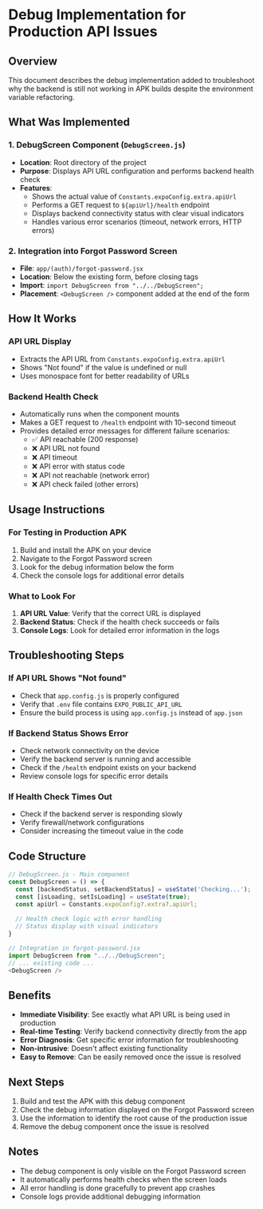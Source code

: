 # Debug Implementation for Production API Issues

## Overview
This document describes the debug implementation added to troubleshoot why the backend is still not working in APK builds despite the environment variable refactoring.

## What Was Implemented

### 1. DebugScreen Component (`DebugScreen.js`)
- **Location**: Root directory of the project
- **Purpose**: Displays API URL configuration and performs backend health check
- **Features**:
  - Shows the actual value of `Constants.expoConfig.extra.apiUrl`
  - Performs a GET request to `${apiUrl}/health` endpoint
  - Displays backend connectivity status with clear visual indicators
  - Handles various error scenarios (timeout, network errors, HTTP errors)

### 2. Integration into Forgot Password Screen
- **File**: `app/(auth)/forgot-password.jsx`
- **Location**: Below the existing form, before closing tags
- **Import**: `import DebugScreen from "../../DebugScreen";`
- **Placement**: `<DebugScreen />` component added at the end of the form

## How It Works

### API URL Display
- Extracts the API URL from `Constants.expoConfig.extra.apiUrl`
- Shows "Not found" if the value is undefined or null
- Uses monospace font for better readability of URLs

### Backend Health Check
- Automatically runs when the component mounts
- Makes a GET request to `/health` endpoint with 10-second timeout
- Provides detailed error messages for different failure scenarios:
  - ✅ API reachable (200 response)
  - ❌ API URL not found
  - ❌ API timeout
  - ❌ API error with status code
  - ❌ API not reachable (network error)
  - ❌ API check failed (other errors)

## Usage Instructions

### For Testing in Production APK
1. Build and install the APK on your device
2. Navigate to the Forgot Password screen
3. Look for the debug information below the form
4. Check the console logs for additional error details

### What to Look For
1. **API URL Value**: Verify that the correct URL is displayed
2. **Backend Status**: Check if the health check succeeds or fails
3. **Console Logs**: Look for detailed error information in the logs

## Troubleshooting Steps

### If API URL Shows "Not found"
- Check that `app.config.js` is properly configured
- Verify that `.env` file contains `EXPO_PUBLIC_API_URL`
- Ensure the build process is using `app.config.js` instead of `app.json`

### If Backend Status Shows Error
- Check network connectivity on the device
- Verify the backend server is running and accessible
- Check if the `/health` endpoint exists on your backend
- Review console logs for specific error details

### If Health Check Times Out
- Check if the backend server is responding slowly
- Verify firewall/network configurations
- Consider increasing the timeout value in the code

## Code Structure

```javascript
// DebugScreen.js - Main component
const DebugScreen = () => {
  const [backendStatus, setBackendStatus] = useState('Checking...');
  const [isLoading, setIsLoading] = useState(true);
  const apiUrl = Constants.expoConfig?.extra?.apiUrl;
  
  // Health check logic with error handling
  // Status display with visual indicators
}

// Integration in forgot-password.jsx
import DebugScreen from "../../DebugScreen";
// ... existing code ...
<DebugScreen />
```

## Benefits
- **Immediate Visibility**: See exactly what API URL is being used in production
- **Real-time Testing**: Verify backend connectivity directly from the app
- **Error Diagnosis**: Get specific error information for troubleshooting
- **Non-intrusive**: Doesn't affect existing functionality
- **Easy to Remove**: Can be easily removed once the issue is resolved

## Next Steps
1. Build and test the APK with this debug component
2. Check the debug information displayed on the Forgot Password screen
3. Use the information to identify the root cause of the production issue
4. Remove the debug component once the issue is resolved

## Notes
- The debug component is only visible on the Forgot Password screen
- It automatically performs health checks when the screen loads
- All error handling is done gracefully to prevent app crashes
- Console logs provide additional debugging information 